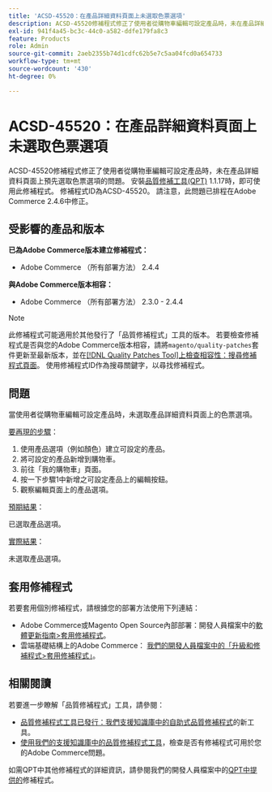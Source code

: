 ```yaml
---
title: 'ACSD-45520：在產品詳細資料頁面上未選取色票選項'
description: ACSD-45520修補程式修正了使用者從購物車編輯可設定產品時，未在產品詳細資料頁面上預先選取色票選項的問題。 安裝[Quality Patches Tool (QPT)](/help/announcements/adobe-commerce-announcements/magento-quality-patches-released-new-tool-to-self-serve-quality-patches.md) 1.1.17時，即可使用此修補程式。 修補程式ID為ACSD-45520。 請注意，此問題已排程在Adobe Commerce 2.4.6中修正。
exl-id: 941f4a45-bc3c-44c0-a582-ddfe179fa8c3
feature: Products
role: Admin
source-git-commit: 2aeb2355b74d1cdfc62b5e7c5aa04fcd0a654733
workflow-type: tm+mt
source-wordcount: '430'
ht-degree: 0%

---
```


# ACSD-45520：在產品詳細資料頁面上未選取色票選項

ACSD-45520修補程式修正了使用者從購物車編輯可設定產品時，未在產品詳細資料頁面上預先選取色票選項的問題。 安裝[品質修補工具(QPT)](/help/announcements/adobe-commerce-announcements/magento-quality-patches-released-new-tool-to-self-serve-quality-patches.md) 1.1.17時，即可使用此修補程式。 修補程式ID為ACSD-45520。 請注意，此問題已排程在Adobe Commerce 2.4.6中修正。

## 受影響的產品和版本

**已為Adobe Commerce版本建立修補程式：**

* Adobe Commerce （所有部署方法） 2.4.4

**與Adobe Commerce版本相容：**

* Adobe Commerce （所有部署方法） 2.3.0 - 2.4.4

>[!NOTE]
>
>此修補程式可能適用於其他發行了「品質修補程式」工具的版本。 若要檢查修補程式是否與您的Adobe Commerce版本相容，請將`magento/quality-patches`套件更新至最新版本，並在[[!DNL Quality Patches Tool]上檢查相容性：搜尋修補程式頁面](https://experienceleague.adobe.com/tools/commerce-quality-patches/index.html?lang=zh-Hant)。 使用修補程式ID作為搜尋關鍵字，以尋找修補程式。

## 問題

當使用者從購物車編輯可設定產品時，未選取產品詳細資料頁面上的色票選項。

<u>要再現的步驟</u>：

1. 使用產品選項（例如顏色）建立可設定的產品。
1. 將可設定的產品新增到購物車。
1. 前往「我的購物車」頁面。
1. 按一下步驟1中新增之可設定產品上的編輯按鈕。
1. 觀察編輯頁面上的產品選項。

<u>預期結果</u>：

已選取產品選項。

<u>實際結果</u>：

未選取產品選項。

## 套用修補程式

若要套用個別修補程式，請根據您的部署方法使用下列連結：

* Adobe Commerce或Magento Open Source內部部署：開發人員檔案中的[軟體更新指南>套用修補程式](https://experienceleague.adobe.com/zh-hant/docs/commerce-operations/tools/quality-patches-tool/usage)。
* 雲端基礎結構上的Adobe Commerce： [我們的開發人員檔案中的「升級和修補程式>套用修補程式」](https://experienceleague.adobe.com/zh-hant/docs/commerce-cloud-service/user-guide/develop/upgrade/apply-patches)。

## 相關閱讀

若要進一步瞭解「品質修補程式」工具，請參閱：

* [品質修補程式工具已發行：我們支援知識庫中的自助式品質修補程式](/help/announcements/adobe-commerce-announcements/magento-quality-patches-released-new-tool-to-self-serve-quality-patches.md)的新工具。
* [使用我們的支援知識庫中的品質修補程式工具](/help/support-tools/patches-available-in-qpt-tool/check-patch-for-magento-issue-with-magento-quality-patches.md)，檢查是否有修補程式可用於您的Adobe Commerce問題。

如需QPT中其他修補程式的詳細資訊，請參閱我們的開發人員檔案中的[QPT中提供的](https://experienceleague.adobe.com/tools/commerce-quality-patches/index.html?lang=zh-Hant)修補程式。
